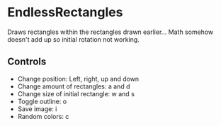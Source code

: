 # EndlessRectangles
Draws rectangles within the rectangles drawn earlier... Math somehow doesn't add up so initial rotation not working.
## Controls
* Change position: Left, right, up and down
* Change amount of rectangles: a and d
* Change size of initial rectangle: w and s
* Toggle outline: o
* Save image: i
* Random colors: c
